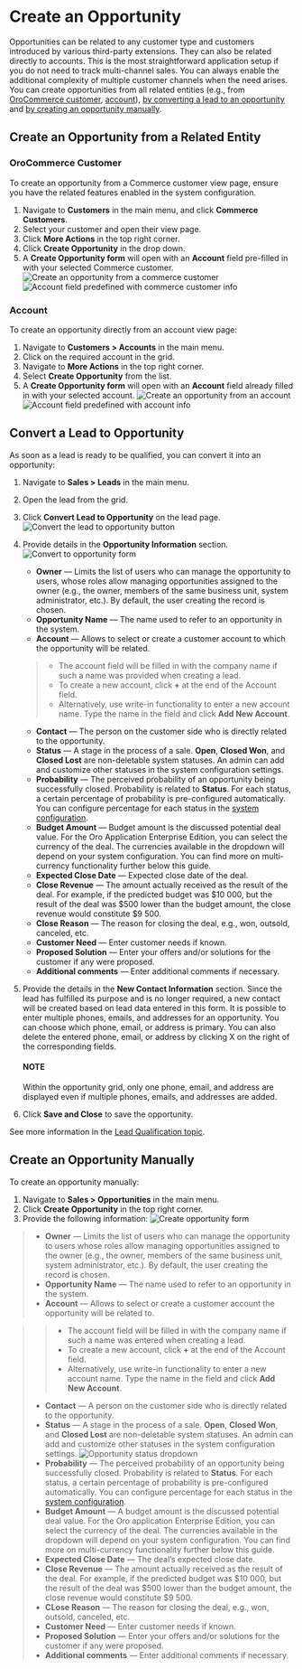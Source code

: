 <a id="user-guide-opportunities-create"></a>

<a id="user-guide-system-channel-entities-opportunities-create-intro"></a>

# Create an Opportunity

Opportunities can be related to any customer type and customers introduced by various third-party extensions. They can also be related directly to accounts. This is the most straightforward application setup if you do not need to track multi-channel sales. You can always enable the additional complexity of multiple customer channels when the need arises.
You can create opportunities from all related entities (e.g., from [OroCommerce customer](#user-guide-opportunities-create-from-orocommerce-customer), [account](#user-guide-opportunities-create-from-account)), [by converting a lead to an opportunity](#user-guide-opportunities-create-convert-lead-to-opportunity) and [by creating an opportunity manually](#user-guide-opportunities-create-create-manually).

## Create an Opportunity from a Related Entity

<a id="user-guide-opportunities-create-from-orocommerce-customer"></a>

### OroCommerce Customer

To create an opportunity from a Commerce customer view page, ensure you have the related features enabled in the system configuration.

1. Navigate to **Customers** in the main menu, and click **Commerce Customers**.
2. Select your customer and open their view page.
3. Click **More Actions** in the top right corner.
4. Click **Create Opportunity** in the drop down.
5. A **Create Opportunity form** will open with an **Account** field pre-filled in with your selected Commerce customer.
   ![Create an opportunity from a commerce customer](user/img/sales/opportunities/commerce_customer_create_opp.jpg)![Account field predefined with commerce customer info](user/img/sales/opportunities/commerce_opportunity_form.jpg)

<a id="user-guide-opportunities-create-from-account"></a>

### Account

To create an opportunity directly from an account view page:

1. Navigate to **Customers > Accounts** in the main menu.
2. Click on the required account in the grid.
3. Navigate to **More Actions** in the top right corner.
4. Select **Create Opportunity** from the list.
5. A **Create Opportunity form** will open with an **Account** field already filled in with your selected account.
   ![Create an opportunity from an account](user/img/sales/opportunities/account_opportunity.jpg)![Account field predefined with account info](user/img/sales/opportunities/account_opp_form.jpg)

<a id="user-guide-opportunities-create-convert-lead-to-opportunity"></a>

<a id="user-guide-opportunities-create-convert-form"></a>

## Convert a Lead to Opportunity

As soon as a lead is ready to be qualified, you can convert it into an opportunity:

1. Navigate to **Sales > Leads** in the main menu.
2. Open the lead from the grid.
3. Click **Convert Lead to Opportunity** on the lead page.
   ![Convert the lead to opportunity button](user/img/sales/opportunities/convert_to_opportunity_button.png)
4. Provide details in the **Opportunity Information** section.
   ![Convert to opportunity form](user/img/sales/opportunities/convert_to_opportunity_2.0.jpg)
   * **Owner** — Limits the list of users who can manage the opportunity to users, whose roles allow managing opportunities assigned to the owner (e.g., the owner, members of the same business unit, system administrator, etc.). By default, the user creating the record is chosen.
   * **Opportunity Name** — The name used to refer to an opportunity in the system.
   * **Account** — Allows to select or create a customer account to which the opportunity will be related.

   > * The account field will be filled in with the company name if such a name was provided when creating a lead.
   > * To create a new account, click **+** at the end of the Account field.
   > * Alternatively, use write-in functionality to enter a new account name. Type the name in the field and click **Add New Account**.
   * **Contact** — The person on the customer side who is directly related to the opportunity.
   * **Status** — A stage in the process of a sale. **Open**, **Closed Won**, and **Closed Lost** are non-deletable system statuses. An admin can add and customize other statuses in the system configuration settings.
   * **Probability** — The perceived probability of an opportunity being successfully closed. Probability is related to **Status**. For each status, a certain percentage of probability is pre-configured automatically. You can configure percentage for each status in the [system configuration](../../system/configuration/crm/sales-pipeline/opportunities.md#sys-configuration-crm-sales-pipeline-opportunities).
   * **Budget Amount** — Budget amount is the discussed potential deal value. For the Oro Application Enterprise Edition, you can select the currency of the deal. The currencies available in the dropdown will depend on your system configuration. You can find more on multi-currency functionality further below this guide.
   * **Expected Close Date** — Expected close date of the deal.
   * **Close Revenue** — The amount actually received as the result of the deal. For example, if the predicted budget was $10 000, but the result of the deal was $500 lower than the budget amount, the close revenue would constitute $9 500.
   * **Close Reason** — The reason for closing the deal, e.g., won, outsold, canceled, etc.
   * **Customer Need** — Enter customer needs if known.
   * **Proposed Solution** — Enter your offers and/or solutions for the customer if any were proposed.
   * **Additional comments** — Enter additional comments if necessary.
5. Provide the details in the **New Contact Information** section. Since the lead has fulfilled its purpose and is no longer required, a new contact will be created based on lead data entered in this form. It is possible to enter multiple phones, emails, and addresses for an opportunity. You can choose which phone, email, or address is primary. You can also delete the entered phone, email, or address by clicking X on the right of the corresponding fields.

   #### NOTE
   Within the opportunity grid, only one phone, email, and address are displayed even if multiple phones, emails, and addresses are added.
6. Click **Save and Close** to save the opportunity.

See more information in the [Lead Qualification topic](../leads/index.md#user-guide-system-channel-entities-leads).

<a id="user-guide-opportunities-create-create-manually"></a>

<a id="user-guide-opportunities-create-create-form"></a>

## Create an Opportunity Manually

To create an opportunity manually:

1. Navigate to **Sales > Opportunities** in the main menu.
2. Click **Create Opportunity** in the top right corner.
3. Provide the following information:
   ![Create opportunity form](user/img/sales/opportunities/create_opp_new.jpg)

> * **Owner** — Limits the list of users who can manage the opportunity to users whose roles allow managing opportunities assigned to the owner (e.g., the owner, members of the same business unit, system administrator, etc.). By default, the user creating the record is chosen.
> * **Opportunity Name** — The name used to refer to an opportunity in the system.
> * **Account** — Allows to select or create a customer account the opportunity will be related to.

> > * The account field will be filled in with the company name if such a name was entered when creating a lead.
> > * To create a new account, click **+** at the end of the Account field.
> > * Alternatively, use write-in functionality to enter a new account name. Type the name in the field and click **Add New Account**.
> * **Contact** — A person on the customer side who is directly related to the opportunity.
> * **Status** — A stage in the process of a sale. **Open**, **Closed Won**, and **Closed Lost** are non-deletable system statuses. An admin can add and customize other statuses in the system configuration settings.
>   ![Opportunity status dropdown](user/img/sales/opportunities/status.jpg)
> * **Probability** — The perceived probability of an opportunity being successfully closed. Probability is related to **Status**. For each status, a certain percentage of probability is pre-configured automatically. You can configure percentage for each status in the [system configuration](../../system/configuration/crm/sales-pipeline/opportunities.md#sys-configuration-crm-sales-pipeline-opportunities).
> * **Budget Amount** —  A budget amount is the discussed potential deal value. For the Oro application Enterprise Edition, you can select the currency of the deal. The currencies available in the dropdown will depend on your system configuration. You can find more on multi-currency functionality further below this guide.
> * **Expected Close Date** — The deal’s expected close date.
> * **Close Revenue** — The amount actually received as the result of the deal. For example, if the predicted budget was $10 000, but the result of the deal was $500 lower than the budget amount, the close revenue would constitute $9 500.
> * **CLose Reason** — The reason for closing the deal, e.g., won, outsold, canceled, etc.
> * **Customer Need** — Enter customer needs if known.
> * **Proposed Solution** — Enter your offers and/or solutions for the customer if any were proposed.
> * **Additional comments** — Enter additional comments if necessary.
